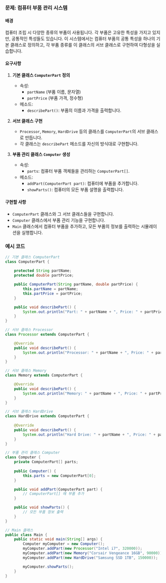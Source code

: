 ### 문제: 컴퓨터 부품 관리 시스템

#### 배경
컴퓨터 조립 시 다양한 종류의 부품이 사용됩니다. 각 부품은 고유한 특성을 가지고 있지만, 공통적인 특성들도 있습니다. 이 시스템에서는 컴퓨터 부품의 공통 특성을 하나의 기본 클래스로 정의하고, 각 부품 종류를 이 클래스의 서브 클래스로 구현하여 다형성을 실습합니다.

#### 요구사항
1. **기본 클래스 `ComputerPart` 정의**
    - 속성:
        - `partName` (부품 이름, 문자열)
        - `partPrice` (부품 가격, 정수형)
    - 메소드:
        - `describePart()`: 부품의 이름과 가격을 출력합니다.

2. **서브 클래스 구현**
    - `Processor`, `Memory`, `HardDrive` 등의 클래스를 `ComputerPart`의 서브 클래스로 만듭니다.
    - 각 클래스는 `describePart` 메소드를 자신의 방식대로 구현합니다.

3. **부품 관리 클래스 `Computer` 생성**
    - 속성:
        - `parts`: 컴퓨터 부품 객체들을 관리하는 `ComputerPart[]`.
    - 메소드:
        - `addPart(ComputerPart part)`: 컴퓨터에 부품을 추가합니다.
        - `showParts()`: 컴퓨터의 모든 부품 설명을 출력합니다.

#### 구현할 사항
- `ComputerPart` 클래스와 그 서브 클래스들을 구현합니다.
- `Computer` 클래스에서 부품 관리 기능을 구현합니다.
- `Main` 클래스에서 컴퓨터 부품을 추가하고, 모든 부품의 정보를 출력하는 시뮬레이션을 실행합니다.

### 예시 코드
```java
// 기본 클래스 ComputerPart
class ComputerPart {
    
    protected String partName;
    protected double partPrice;

    public ComputerPart(String partName, double partPrice) {
        this.partName = partName;
        this.partPrice = partPrice;
    }

    public void describePart() {
        System.out.println("Part: " + partName + ", Price: " + partPrice);
    }
}

// 서브 클래스 Processor
class Processor extends ComputerPart {

    @Override
    public void describePart() {
        System.out.println("Processor: " + partName + ", Price: " + partPrice);
    }
}

// 서브 클래스 Memory
class Memory extends ComputerPart {

    @Override
    public void describePart() {
        System.out.println("Memory: " + partName + ", Price: " + partPrice);
    }
}

// 서브 클래스 HardDrive
class HardDrive extends ComputerPart {
    
    @Override
    public void describePart() {
        System.out.println("Hard Drive: " + partName + ", Price: " + partPrice);
    }
}

// 부품 관리 클래스 Computer
class Computer {
    private ComputerPart[] parts;
    
    public Computer() {
        this.parts = new ComputerPart[0];
    }

    public void addPart(ComputerPart part) {
        // ComputerPart[] 에 부품 추가
    }

    public void showParts() {
        // 모든 부품 정보 출력
    }
}

// Main 클래스
public class Main {
    public static void main(String[] args) {
        Computer myComputer = new Computer();
        myComputer.addPart(new Processor("Intel i7", 320000));
        myComputer.addPart(new Memory("Corsair Vengeance 16GB", 90000));
        myComputer.addPart(new HardDrive("Samsung SSD 1TB", 150000));

        myComputer.showParts();
    }
}
```
